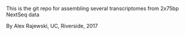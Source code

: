 This is the git repo for assembling several transcriptomes from 2x75bp NextSeq data

By Alex Rajewski, UC, Riverside, 2017
